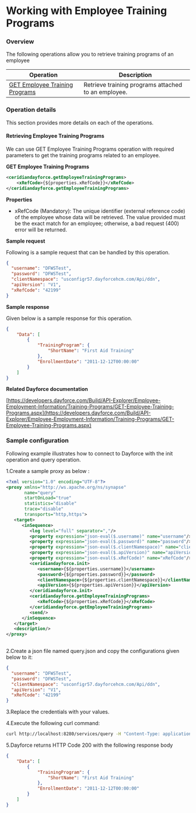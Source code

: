 # Working with Employee Training Programs

### Overview 

The following operations allow you to retrieve training programs of an employee

| Operation | Description |
| ------------- |-------------|
|[GET Employee Training Programs](#retrieving-employee-training-programs)| Retrieve training programs attached to an employee. |

### Operation details

This section provides more details on each of the operations.

#### Retrieving Employee Training Programs
We can use GET Employee Training Programs operation with required parameters to get the training programs related to an employee.

**GET Employee Training Programs**
```xml
<ceridiandayforce.getEmployeeTrainingPrograms>
    <xRefCode>{${properties.xRefCode}}</xRefCode>
</ceridiandayforce.getEmployeeTrainingPrograms>
```

**Properties**

* xRefCode (Mandatory): The unique identifier (external reference code) of the employee whose data will be retrieved. The value provided must be the exact match for an employee; otherwise, a bad request (400) error will be returned.

**Sample request**

Following is a sample request that can be handled by this operation.

```json
{
  "username": "DFWSTest",
  "password": "DFWSTest",
  "clientNamespace": "usconfigr57.dayforcehcm.com/Api/ddn",
  "apiVersion": "V1",
  "xRefCode": "42199"
}
```

**Sample response**

Given below is a sample response for this operation.

```json
{
    "Data": [
        {
            "TrainingProgram": {
                "ShortName": "First Aid Training"
            },
            "EnrollmentDate": "2011-12-12T00:00:00"
        }
    ]
}
```

**Related Dayforce documentation**

[https://developers.dayforce.com/Build/API-Explorer/Employee-Employment-Information/Training-Programs/GET-Employee-Training-Programs.aspx](https://developers.dayforce.com/Build/API-Explorer/Employee-Employment-Information/Training-Programs/GET-Employee-Training-Programs.aspx)

### Sample configuration

Following example illustrates how to connect to Dayforce with the init operation and query operation.

1.Create a sample proxy as below :
```xml
<?xml version="1.0" encoding="UTF-8"?>
<proxy xmlns="http://ws.apache.org/ns/synapse"
       name="query"
       startOnLoad="true"
       statistics="disable"
       trace="disable"
       transports="http,https">
   <target>
      <inSequence>
         <log level="full" separator=","/>
         <property expression="json-eval($.username)" name="username"/>
         <property expression="json-eval($.password)" name="password"/>
         <property expression="json-eval($.clientNamespace)" name="clientNamespace"/>
         <property expression="json-eval($.apiVersion)" name="apiVersion"/>
         <property expression="json-eval($.xRefCode)" name="xRefCode"/>
         <ceridiandayforce.init>
            <username>{${properties.username}}</username>
            <password>{${properties.password}}</password>
            <clientNamespace>{${properties.clientNamespace}}</clientNamespace>
            <apiVersion>{${properties.apiVersion}}</apiVersion>
         </ceridiandayforce.init>
         <ceridiandayforce.getEmployeeTrainingPrograms>
            <xRefCode>{${properties.xRefCode}}</xRefCode>
         </ceridiandayforce.getEmployeeTrainingPrograms>
         <send/>
      </inSequence>
   </target>
   <description/>
</proxy>
                                
```

2.Create a json file named query.json and copy the configurations given below to it:

```json
{
  "username": "DFWSTest",
  "password": "DFWSTest",
  "clientNamespace": "usconfigr57.dayforcehcm.com/Api/ddn",
  "apiVersion": "V1",
  "xRefCode": "42199"
}
```
3.Replace the credentials with your values.

4.Execute the following curl command:

```bash
curl http://localhost:8280/services/query -H "Content-Type: application/json" -d @query.json
```
5.Dayforce returns HTTP Code 200 with the following response body

```json
{
    "Data": [
        {
            "TrainingProgram": {
                "ShortName": "First Aid Training"
            },
            "EnrollmentDate": "2011-12-12T00:00:00"
        }
    ]
}
```
